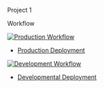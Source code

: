 Project 1

Workflow

[![Production Workflow](https://github.com/zhenyalinski/project123/actions/workflows/prod.yml/badge.svg)](https://github.com/zhenyalinski/project123/actions/workflows/prod.yml)

* [Production Deployment](https://zhenyaprod.herokuapp.com/)


[![Development Workflow](https://github.com/zhenyalinski/project123/actions/workflows/dev.yml/badge.svg)](https://github.com/zhenyalinski/project123/actions/workflows/dev.yml)

* [Developmental Deployment](https://zhenyadev.herokuapp.com/)
